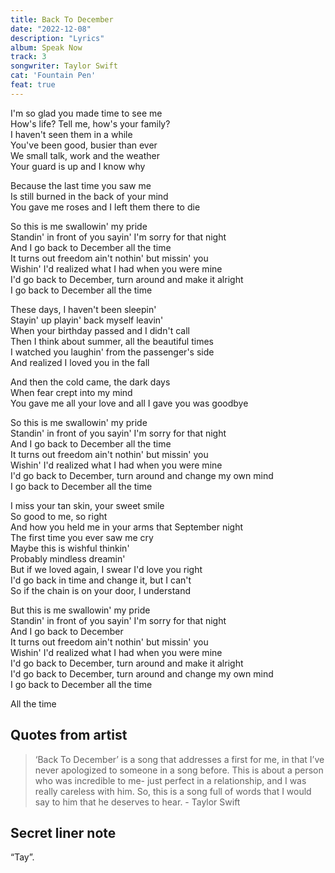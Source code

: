```yaml
---
title: Back To December
date: "2022-12-08"
description: "Lyrics"
album: Speak Now
track: 3
songwriter: Taylor Swift
cat: 'Fountain Pen'
feat: true
--- 
```

<p className="verse-one">
I'm so glad you made time to see me <br />
How's life? Tell me, how's your family? <br />
I haven't seen them in a while <br />
You've been good, busier than ever <br />
We small talk, work and the weather <br />
Your guard is up and I know why <br />
</p>
<p className="pre-chorus">
Because the last time you saw me <br />
Is still burned in the back of your mind <br />
You gave me roses and I left them there to die <br />
</p>
<p className="chorus">
So this is me swallowin' my pride <br />
Standin' in front of you sayin' I'm sorry for that night <br />
And I go back to December all the time <br />
It turns out freedom ain't nothin' but missin' you <br />
Wishin' I'd realized what I had when you were mine <br />
I'd go back to December, turn around and make it alright <br />
I go back to December all the time <br />
</p>
<p className="verse-two">
These days, I haven't been sleepin' <br />
Stayin' up playin' back myself leavin' <br />
When your birthday passed and I didn't call <br />
Then I think about summer, all the beautiful times <br />
I watched you laughin' from the passenger's side <br />
And realized I loved you in the fall <br />
</p>
<p className="pre-chorus">
And then the cold came, the dark days <br />
When fear crept into my mind <br />
You gave me all your love and all I gave you was goodbye <br />
</p>
<p className="chorus">
So this is me swallowin' my pride <br />
Standin' in front of you sayin' I'm sorry for that night <br />
And I go back to December all the time <br />
It turns out freedom ain't nothin' but missin' you <br />
Wishin' I'd realized what I had when you were mine <br />
I'd go back to December, turn around and change my own mind <br />
I go back to December all the time <br />
</p>
<p className="bridge">
I miss your tan skin, your sweet smile <br />
So good to me, so right <br />
And how you held me in your arms that September night <br />
The first time you ever saw me cry <br />
Maybe this is wishful thinkin' <br />
Probably mindless dreamin' <br />
But if we loved again, I swear I'd love you right <br />
I'd go back in time and change it, but I can't <br />
So if the chain is on your door, I understand <br />
</p>
<p className="chorus">
But this is me swallowin' my pride <br />
Standin' in front of you sayin' I'm sorry for that night <br />
And I go back to December <br />
It turns out freedom ain't nothin' but missin' you <br />
Wishin' I'd realized what I had when you were mine <br />
I'd go back to December, turn around and make it alright <br />
I'd go back to December, turn around and change my own mind <br />
I go back to December all the time <br />
</p>
<p className="outro">
All the time <br />
</p>

## Quotes from artist
<blockquote>
‘Back To December’ is a song that addresses a first for me, in that I’ve never apologized to someone in a song before. This is about a person who was incredible to me- just perfect in a relationship, and I was really careless with him. So, this is a song full of words that I would say to him that he deserves to hear. - Taylor Swift
</blockquote>

## Secret liner note
“Tay”.